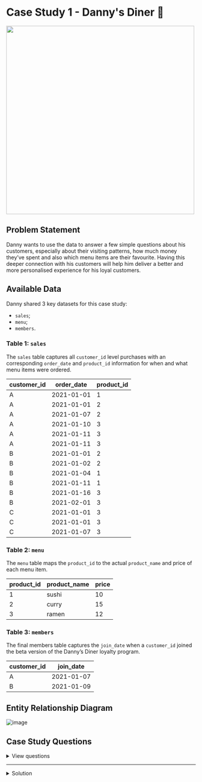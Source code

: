 # Case Study 1 - Danny's Diner :rice:

<img src="https://8weeksqlchallenge.com/images/case-study-designs/1.png" width="500">

## Problem Statement
Danny wants to use the data to answer a few simple questions about his customers, especially about their visiting patterns, how much money they’ve spent and also which menu items are their favourite. Having this deeper connection with his customers will help him deliver a better and more personalised experience for his loyal customers.

## Available Data

Danny shared 3 key datasets for this case study:
- `sales`;
- `menu`;
- `members`.

### Table 1: `sales`

The `sales` table captures all `customer_id` level purchases with an corresponding `order_date` and `product_id` information for when and what menu items were ordered.

| customer_id | order_date | product_id |
|-------------|------------|------------|
| A           | 2021-01-01 | 1          |
| A           | 2021-01-01 | 2          |
| A           | 2021-01-07 | 2          |
| A           | 2021-01-10 | 3          |
| A           | 2021-01-11 | 3          |
| A           | 2021-01-11 | 3          |
| B           | 2021-01-01 | 2          |
| B           | 2021-01-02 | 2          |
| B           | 2021-01-04 | 1          |
| B           | 2021-01-11 | 1          |
| B           | 2021-01-16 | 3          |
| B           | 2021-02-01 | 3          |
| C           | 2021-01-01 | 3          |
| C           | 2021-01-01 | 3          |
| C           | 2021-01-07 | 3          |

### Table 2: `menu`

The `menu` table maps the `product_id` to the actual `product_name` and price of each menu item.

| product_id | product_name | price |
|------------|--------------|-------|
| 1          | sushi        | 10    |
| 2          | curry        | 15    |
| 3          | ramen        | 12    |

### Table 3: `members`

The final members table captures the `join_date` when a `customer_id` joined the beta version of the Danny’s Diner loyalty program.

| customer_id | join_date  |
|-------------|------------|
| A           | 2021-01-07 |
| B           | 2021-01-09 |

## Entity Relationship Diagram

![image](https://user-images.githubusercontent.com/81607668/127271130-dca9aedd-4ca9-4ed8-b6ec-1e1920dca4a8.png)

## Case Study Questions

<details>
<summary>
View questions
</summary>

1. What is the total amount each customer spent at the restaurant?
2. How many days has each customer visited the restaurant?
3. What was the first item from the menu purchased by each customer?
4. What is the most purchased item on the menu and how many times was it purchased by all customers?
5. Which item was the most popular for each customer?
6. Which item was purchased first by the customer after they became a member?
7. Which item was purchased just before the customer became a member?
10. What is the total items and amount spent for each member before they became a member?
11. If each $1 spent equates to 10 points and sushi has a 2x points multiplier - how many points would each customer have?
12. In the first week after a customer joins the program (including their join date) they earn 2x points on all items, not just sushi - how many points do customer A and B have at the end of January?
</details>

***

<details>
    <summary>Solution </summary>

# Case Study 1 - Danny's Diner :rice:

## Problem Statement

Danny wants to use the data to answer a few simple questions about his customers, especially about their visiting patterns, how much money they’ve spent and also which menu items are their favourite. Having this deeper connection with his customers will help him deliver a better and more personalised experience for his loyal customers. 

Full description: [Case Study #1 - Danny's Diner](https://8weeksqlchallenge.com/case-study-1/)

## Entity Relationaship Diagram
![изображение](https://user-images.githubusercontent.com/98699089/156034410-8775d5d2-eda5-4453-9e33-54bfef253084.png)


## Case Study Questions

#### 1. What is the total amount each customer spent at the restaurant?

````sql
select s.customer_id , sum(m.price) as total_amount_spent
from dannys_diner.sales s inner join dannys_diner.menu m on s.product_id = m.product_id
group by s.customer_id 
order by sum(m.price) DESC
  ````

| customer_id | total_spent |
| ----------- | ----------- |
| A           | 76          |
| B           | 74          |
| C           | 36          |

---
#### 2. How many days has each customer visited the restaurant?

````sql
select customer_id, count(distinct order_date) as num_of_days_visited
from dannys_diner.sales 
group by customer_id
  ````
  
| customer_id | num_days_of_visited |
| ----------- | ------------------- |
| A           | 4                   |
| B           | 6                   |
| C           | 2                   |

---

#### 3. What was the first item from the menu purchased by each customer?

To get the first item we need to rank the items ordered by each customer in a temporary table using `WITH` statement. 

After we have those ranks, we can select the rows with the rank = 1. 

````sql
with item_rank_by_order_date as (
select s.customer_id, s.product_id, m.product_name, dense_rank() over(partition by s.customer_id order by s.order_date) as rnk
from dannys_diner.sales s inner join dannys_diner.menu m 
on s.product_id = m.product_id)

select customer_id, product_name 
from item_rank_by_order_date
where rnk=1
````  
| customer_id | product_name |
| ----------- | ------------ |
| A           | sushi        |
| A           | curry        |
| B           | curry        |
| C           | ramen        |
| C           | ramen        |

---
 
  
The first purchase for customer A was :sushi

The first purchase for customer B was :curry:

The first (and the only) purchase for customer C was :ramen:

#### 4. What is the most purchased item on the menu and how many times was it purchased by all customers?

````sql
select product_id, count(*) from dannys_diner.sales
group by product_id
  ````
| product_id   | count                   |
| ------------ | ----------------------- |
| 3            | 8                       |
| 2            | 4                       |
| 1            | 3                       |


---
 
The most purchased item on the menu was :ramen:, it was purchased 8 times in total

#### 5. Which item was the most popular for each customer?

Let's look at all the results sorted by purchase frequency:

````sql
SET
  search_path = dannys_diner;
SELECT
  customer_id,
  product_name,
  COUNT(product_name) AS total_purchase_quantity
FROM
  sales AS s
  INNER JOIN menu AS m ON s.product_id = m.product_id
GROUP BY
  customer_id,
  product_name
ORDER BY
  total_purchase_quantity DESC
````

| customer_id | product_name | total_purchase_quantity |
| ----------- | ------------ | ----------------------- |
| C           | ramen        | 3                       |
| A           | ramen        | 3                       |
| B           | curry        | 2                       |
| B           | sushi        | 2                       |
| B           | ramen        | 2                       |
| A           | curry        | 2                       |
| A           | sushi        | 1                       |

---

 
The most popular item for customer A was :ramen:, they purchased it 3 times

The most popular item for customer B was :curry:, :ramen: and :sushi:, they purchased each dish 2 times

The most popular item for customer C was :ramen:, they purchased it 3 times

#### 6. Which item was purchased first by the customer after they became a member?

Let's consider that if the purchase date matches the membership date, then the purchase made on this date, was the first customer's purchase as a member. 
It means that we need to include this date in the WHERE statement.

````sql
WITH member_sales_cte AS 
(
 SELECT s.customer_id, m.join_date, s.order_date,   s.product_id,
         DENSE_RANK() OVER(PARTITION BY s.customer_id
  ORDER BY s.order_date) AS rank
     FROM dannys_diner.sales AS s
 JOIN dannys_diner.members AS m
  ON s.customer_id = m.customer_id
 WHERE s.order_date >= m.join_date
)

SELECT s.customer_id,m.join_date, s.order_date, m2.product_name 
FROM member_sales_cte AS s
JOIN dannys_diner.menu AS m2
 ON s.product_id = m2.product_id
WHERE rank = 1;
  ````

| customer_id | join_date  | order_date | product_name |
| ----------- | ---------- | ---------- | ------------ |
| A           | 2021-01-07 | 2021-01-07 | curry        |
| B           | 2021-01-09 | 2021-01-11 | sushi        |

---

#### 7. Which item was purchased just before the customer became a member?

Customer A purchased their membership on January, 7 - and they placed an order that day. 
We do not have time and therefore can not say exactly if this purchase was made before of after they became a member. 
Let's consider that if the purchase date matches the membership date, then the purchase made on this date, was the first customer's purchase as a member. 
It means that we need to exclude this date in the `WHERE` statement.

````sql
with customer_purchase_before_join_date as(select s.customer_id, m.join_date, s.product_id, s.order_date,
dense_rank() over(partition by s.customer_id order by s.order_date DESC) as rnk
from dannys_diner.sales s join dannys_diner.members m 
on m.customer_id = s.customer_id 
where s.order_date < m.join_date)

select customer_id,join_date, order_date , t2.product_name
from customer_purchase_before_join_date t1
join dannys_diner.menu t2
on t1.product_id=t2.product_id
where rnk =1
  ````

| customer_id | join_date  | order_date | product_name |
| ----------- | ---------- | ---------- | ------------ |
| B           | 2021-01-09 | 2021-01-04 | sushi        |
| A           | 2021-01-07 | 2021-01-01 | sushi        |
| A           | 2021-01-07 | 2021-01-01 | curry        |


---

Customer A purchased two items on January, 1 - the date before they became a member. 
We need more information to tell exactly what item was purchased before they became a member: order number or purchase time. I am keeping two items in the list for now.

Customer B purchased :sushi: on 2021-01-04

Customer A purchased :curry: and :sushi: on 2021-01-01

#### 8. What is the total items and amount spent for each member before they became a member?

Let's consider that if the purchase date matches the membership date, then the purchase made on this date, was the first customer's purchase as a member. 
It means that we need to exclude this date in the WHERE statement.

````sql
select mem.customer_id, count(distinct m.product_id) , sum(price) as amount_spent_before_joining
from dannys_diner.menu m join dannys_diner.sales s
on m.product_id = s.product_id
inner join dannys_diner.members mem 
on mem.customer_id = s.customer_id
where s.order_date < mem.join_date 
group by mem.customer_id
  ````

| customer_id | count                 | amount_spent_before_joining |
| ----------- | --------------------- | --------------------------- |
| A           | 2                     | 25                          |
| B           | 3                     | 40                          |

---

#### 9. If each $1 spent equates to 10 points and sushi has a 2x points multiplier - how many points would each customer have?

````sql
select s.customer_id , 
Sum(case 
  when 
    m.product_name ='sushi' then m.price *10 * 2 
    else m.price * 10 
END) as points
from dannys_diner.menu m inner join dannys_diner.sales s 
on m.product_id = s.product_id
group by s.customer_id
  ````

| customer_id | points |
| ----------- | ------ |
| B           | 940    |
| C           | 360    |
| A           | 860    |

---

#### 10. In the first week after a customer joins the program (including their join date) they earn 2x points on all items, not just sushi - how many points do customer A and B have at the end of January?

First we need to count points as usual: 10 points for each dollar spent on :curry: and :ramen: and 20 points for each dollar spent on :sushi:. 
We add this calculation to the `CTE` using `WITH` statement. Next we use this `CTE` to add extra 10 points for all the purchases of :curry: and :ramen: made by customers on the first week of their membership and return the sum of new points. The points for :sushi: remain the same - 20 points.

````sql
SET
  search_path = dannys_diner;
WITH count_points AS (
    SELECT
      s.customer_id,
      order_date,
      join_date,
      product_name,
      SUM(point) AS point
    FROM
      sales AS s
      JOIN (
        SELECT
          product_id,
          product_name,
          CASE
            WHEN product_name = 'sushi' THEN price * 20
            ELSE price * 10
          END AS point
        FROM
          menu AS m
      ) AS p ON s.product_id = p.product_id
      JOIN members AS mm ON s.customer_id = mm.customer_id
    GROUP BY
      s.customer_id,
      order_date,
      join_date,
      product_name,
      point
  )
SELECT
  customer_id,
  SUM(
    CASE
      WHEN order_date >= join_date
      AND order_date < join_date + (7 * INTERVAL '1 day')
      AND product_name != 'sushi' THEN point * 2
      ELSE point
    END
  ) AS new_points
FROM
  count_points
WHERE
  DATE_PART('month', order_date) = 1
GROUP BY
  1
ORDER BY
  1
  ````

| customer_id | new_points |
| ----------- | ---------- |
| A           | 1370       |
| B           | 820        |

---

Customer A at the end of January would have 1370 points

Customer B at the end of January would have 820 points*** and 0 benefits from their first week membership

## Bonus Questions

### Join  and Rank All The Things

````sql
with cte as (select s.customer_id, s.order_date, m.product_name , m.price,
case when s.order_date < mem.join_date then 'N'
else 'Y'
END as member
from dannys_diner.sales s inner join dannys_diner.menu m 
on s.product_id = m.product_id
inner join dannys_diner.members mem 
on mem.customer_id = s.customer_id
order by s.customer_id, s.order_date)

select *, case when member='N' then NULL
else dense_rank() over (partition by customer_id,member order by order_date)
end as ranking
from cte
````

| customer_id | order_date | product_name | price | member | ranking  |
| ----------- | ---------- | ------------ | ----- | ------ | -------- |
| A           | 2021-01-01 | curry        | 15    | N      | null     |
| A           | 2021-01-01 | sushi        | 10    | N      | null     |
| A           | 2021-01-07 | curry        | 15    | Y      | 1        |
| A           | 2021-01-10 | ramen        | 12    | Y      | 2        |
| A           | 2021-01-11 | ramen        | 12    | Y      | 3        |
| A           | 2021-01-11 | ramen        | 12    | Y      | 3        |
| B           | 2021-01-01 | curry        | 15    | N      | null     |
| B           | 2021-01-02 | curry        | 15    | N      | null     |
| B           | 2021-01-04 | sushi        | 10    | N      | null     |
| B           | 2021-01-11 | sushi        | 10    | Y      | 1        | 
| B           | 2021-01-16 | ramen        | 12    | Y      | 2        |
| B           | 2021-02-01 | ramen        | 12    | Y      | 3        |
| C           | 2021-01-01 | ramen        | 12    | N      | null     |
| C           | 2021-01-01 | ramen        | 12    | N      | null     |
| C           | 2021-01-07 | ramen        | 12    | N      | null     |

---


</details>